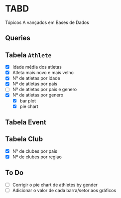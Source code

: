 # TABD

Tópicos A vançados em Bases de Dados

## Queries

## Tabela `Athlete`

- [X] Idade média dos atletas
- [X] Atleta mais novo e mais velho
- [X] Nº de atletas por idade
- [X] Nº de atletas por país
- [ ] Nº de atletas por pais e genero
- [X] Nº de atletas por genero
  - [X] bar plot
  - [X] pie chart

## Tabela Event

## Tabela Club

- [X] Nº de clubes por pais
- [X] Nº de clubes por regiao

## To Do 

- [ ] Corrigir o pie chart de athletes by gender
- [ ] Adicionar o valor de cada barra/setor aos gráficos